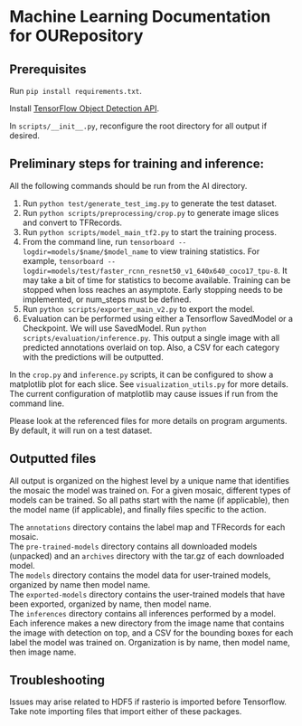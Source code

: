# Machine Learning Documentation for OURepository

## Prerequisites

Run `pip install requirements.txt`.

Install [TensorFlow Object Detection API](https://tensorflow-object-detection-api-tutorial.readthedocs.io/en/latest/install.html#tensorflow-object-detection-api-installation).

In `scripts/__init__.py`, reconfigure the root directory for all output if desired.

## Preliminary steps for training and inference:

All the following commands should be run from the AI directory.

1. Run `python test/generate_test_img.py` to generate the test dataset.
1. Run `python scripts/preprocessing/crop.py` to generate image slices and convert to TFRecords.
1. Run `python scripts/model_main_tf2.py` to start the training process.
1. From the command line, run `tensorboard --logdir=models/$name/$model_name` to view training statistics. 
   For example, `tensorboard --logdir=models/test/faster_rcnn_resnet50_v1_640x640_coco17_tpu-8`. It may take a bit 
   of time for statistics to become available. Training can be stopped when loss reaches an asymptote. Early 
   stopping needs to be implemented, or num_steps must be defined.
1. Run `python scripts/exporter_main_v2.py` to export the model.
1. Evaluation can be performed using either a Tensorflow SavedModel or a Checkpoint. We will use SavedModel. Run 
   `python scripts/evaluation/inference.py`. This output a single image with all predicted annotations overlaid on 
   top. Also, a CSV for each category with the predictions will be outputted.
   
In the `crop.py` and `inference.py` scripts, it can be configured to show a matplotlib plot for each slice. See 
`visualization_utils.py` for more details. The current configuration of matplotlib may cause issues if run from the  
command line.
   
Please look at the referenced files for more details on program arguments. By default, it will run on a test dataset.

## Outputted files

All output is organized on the highest level by a unique name that identifies the mosaic the model was trained on. 
For a given mosaic, different types of models can be trained. So all paths start with the name (if applicable), then 
the model name (if applicable), and finally files specific to the action.

The `annotations` directory contains the label map and TFRecords for each mosaic.  
The `pre-trained-models` directory contains all downloaded models (unpacked) and an `archives` directory with the 
tar.gz of each downloaded model.  
The `models` directory contains the model data for user-trained models, organized by name then model name.  
The `exported-models` directory contains the user-trained models that have been exported, organized by name, then model 
name.  
The `inferences` directory contains all inferences performed by a model. Each inference makes a new directory from the 
image name that contains the image with detection on top, and a CSV for the bounding boxes for each label the model 
was trained on. Organization is by name, then model name, then image name.

## Troubleshooting

Issues may arise related to HDF5 if rasterio is imported before Tensorflow. Take note importing files that import 
either of these packages.